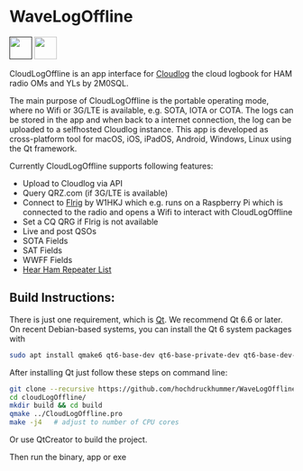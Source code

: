 # WaveLogOffline


<a href=""><img src="https://www.webappjung.de/images/assets/google2.png" style="height:40px;border-radius:0!important;"  alt=""/></a>&nbsp;<a href="https://apps.apple.com/de/app/cloudlogoffline/id1528219213"><img src="https://www.webappjung.de/images/assets/iOS2.png"  style="height:40px;border-radius:0!important;" alt=""/></a>

CloudLogOffline is an app interface for [Cloudlog](https://github.com/magicbug/Cloudlog) the cloud logbook for HAM radio OMs and YLs by 2M0SQL.

The main purpose of CloudLogOffline is the portable operating mode, where no Wifi or 3G/LTE is available, e.g. SOTA, IOTA or COTA. The logs can be stored in the app and when back to a internet connection, the log can be uploaded to a selfhosted Cloudlog instance. This app is developed as cross-platform tool for macOS, iOS, iPadOS, Android, Windows, Linux using the Qt framework.

Currently CloudLogOffline supports following features:

- Upload to Cloudlog via API 
- Query QRZ.com (if 3G/LTE is available)
- Connect to [Flrig](https://www.w1hkj.com) by W1HKJ which e.g. runs on a Raspberry Pi which is connected to the radio and opens a Wifi to interact with CloudLogOffline
- Set a CQ QRG if Flrig is not available
- Live and post QSOs
- SOTA Fields
- SAT Fields
- WWFF Fields
- [Hear Ham Repeater List](https://hearham.com/repeaters)

## Build Instructions:

There is just one requirement, which is [Qt](https://www.qt.io/download-open-source).
We recommend Qt 6.6 or later.
On recent Debian-based systems, you can install the Qt 6 system packages with
```bash
sudo apt install qmake6 qt6-base-dev qt6-base-private-dev qt6-base-dev-tools qt6-declarative-dev qt6-l10n-tools qt6-positioning-dev libqt6opengl6-dev libgl-dev libqt6sql6-sqlite libqt6svg6-dev qml6-module-qt5compat-graphicaleffects
```

After installing Qt just follow these steps on command line:

```bash
git clone --recursive https://github.com/hochdruckhummer/WaveLogOffline.git
cd cloudLogOffline/
mkdir build && cd build
qmake ../CloudLogOffline.pro
make -j4   # adjust to number of CPU cores
```
Or use QtCreator to build the project.

Then run the binary, app or exe

